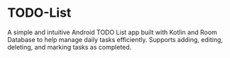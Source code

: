 # TODO-List
A simple and intuitive Android TODO List app built with Kotlin and Room Database to help manage daily tasks efficiently. Supports adding, editing, deleting, and marking tasks as completed.
